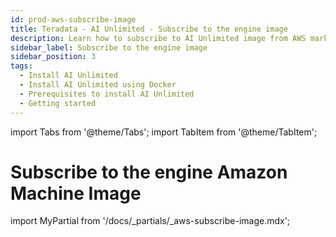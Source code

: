 ```yaml
---
id: prod-aws-subscribe-image
title: Teradata - AI Unlimited - Subscribe to the engine image
description: Learn how to subscribe to AI Unlimited image from AWS marketplace.
sidebar_label: Subscribe to the engine image	
sidebar_position: 3
tags:
  - Install AI Unlimited
  - Install AI Unlimited using Docker
  - Prerequisites to install AI Unlimited
  - Getting started
---
```

import Tabs from '@theme/Tabs';
import TabItem from '@theme/TabItem';

# Subscribe to the engine Amazon Machine Image

import MyPartial from '/docs/_partials/_aws-subscribe-image.mdx';

<MyPartial />